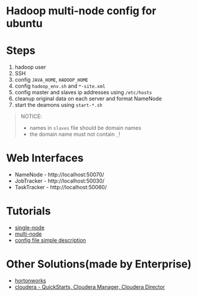 # Hadoop multi-node config for ubuntu

# Steps

1. hadoop user
2. SSH
3. config `JAVA_HOME`, `HADOOP_HOME`
4. config `hadoop_env.sh` and `*-site.xml`
5. config master and slaves ip addresses using `/etc/hosts`
6. cleanup original data on each server and format NameNode
7. start the deamons using `start-*.sh`

> NOTICE: 
> * names in `slaves` file should be domain names
> * the domain name must not contain `_`!


# Web Interfaces

* NameNode - http://localhost:50070/
* JobTracker - http://localhost:50030/
* TaskTracker - http://localhost:50060/


# Tutorials

* [single-node](http://www.michael-noll.com/tutorials/running-hadoop-on-ubuntu-linux-single-node-cluster/)
* [multi-node](http://www.michael-noll.com/tutorials/running-hadoop-on-ubuntu-linux-multi-node-cluster/)
* [config file simple description](http://www.cnblogs.com/Richardzhu/p/3579851.html)

# Other Solutions(made by Enterprise)

* [hortonworks](http://hortonworks.com/)
* [cloudera - QuickStarts, Cloudera Manager, Cloudera Director](http://www.cloudera.com/)
